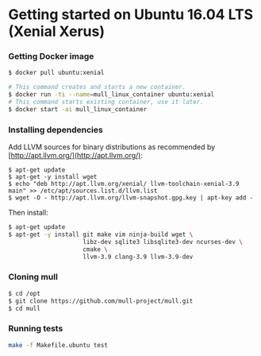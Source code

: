 # Getting started on Ubuntu 16.04 LTS (Xenial Xerus)

### Getting Docker image

```bash
$ docker pull ubuntu:xenial

# This command creates and starts a new container.
$ docker run -ti --name=mull_linux_container ubuntu:xenial
# This command starts existing container, use it later.
$ docker start -ai mull_linux_container
```

### Installing dependencies

Add LLVM sources for binary distributions as recommended by
[http://apt.llvm.org/](http://apt.llvm.org/):

```
$ apt-get update
$ apt-get -y install wget
$ echo "deb http://apt.llvm.org/xenial/ llvm-toolchain-xenial-3.9 main" >> /etc/apt/sources.list.d/llvm.list
$ wget -O - http://apt.llvm.org/llvm-snapshot.gpg.key | apt-key add -
```

Then install:

```bash
$ apt-get update
$ apt-get -y install git make vim ninja-build wget \
                     libz-dev sqlite3 libsqlite3-dev ncurses-dev \
                     cmake \
                     llvm-3.9 clang-3.9 llvm-3.9-dev
```

### Cloning mull

```bash
$ cd /opt
$ git clone https://github.com/mull-project/mull.git
$ cd mull
```

### Running tests

```bash
make -f Makefile.ubuntu test
```

